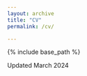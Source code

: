```yaml
---
layout: archive
title: "CV"
permalink: /cv/

---
```


{% include base_path %}

<p>Updated March 2024</p>

<object type="application/pdf"
        data="{{ base_path }}/files/CV.pdf"
        width="600"
        height="700"> 
</object> 
